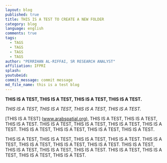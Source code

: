 ```yaml
---
layout: blog
published: true
title: THIS IS A TEST TO CREATE A NEW FOLDER
category: blog
language: english
comments: true
tags: 
  - TAGS
  - TAGS
  - TAGS
  - TAGS
author: "PERRIHAN AL-RIFFAI, SR RESEARCH ANALYST"
affiliation: IFPRI
splash: 
youtubeid: 
commit_message: commit message
md_file_name: this is a test blog
---
```

**THIS IS A TEST, THIS IS A TEST, THIS IS A TEST, THIS IS A TEST.**

_THIS IS A TEST, THIS IS A TEST, THIS IS A TEST, THIS IS A TEST._

[THIS IS A TEST] (www.arabspatial.org), THIS IS A TEST, THIS IS A TEST, THIS IS A TEST. THIS IS A TEST, THIS IS A TEST, THIS IS A TEST, THIS IS A TEST. THIS IS A TEST, THIS IS A TEST, THIS IS A TEST, THIS IS A TEST. 



THIS IS A TEST, THIS IS A TEST, THIS IS A TEST, THIS IS A TEST. THIS IS A TEST, THIS IS A TEST, THIS IS A TEST, THIS IS A TEST. THIS IS A TEST, THIS IS A TEST, THIS IS A TEST, THIS IS A TEST. THIS IS A TEST, THIS IS A TEST, THIS IS A TEST, THIS IS A TEST.